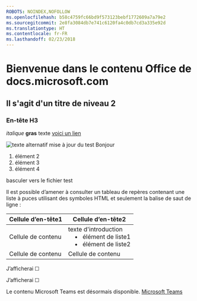 ```yaml
---
ROBOTS: NOINDEX,NOFOLLOW
ms.openlocfilehash: b58c4759fc66bd9f573123bebf1772609a7a79e2
ms.sourcegitcommit: 2e8fa3084db7e741c6120fa4c0db7cd3a335e92d
ms.translationtype: HT
ms.contentlocale: fr-FR
ms.lasthandoff: 02/23/2018
---
```

# <a name="welcome-to-office-content-on-docsmicrosoftcom"></a>Bienvenue dans le contenu Office de docs.microsoft.com
## <a name="this-is-a-level-2-heading"></a>Il s'agit d'un titre de niveau 2
### <a name="h3-header"></a>En-tête H3

*italique*
**gras** texte [voici un lien](Office-365-groups.md)

![texte alternatif ](media/Overview-Microsoft-Teams-image1.png) mise à jour du test Bonjour
1. élément 2
2. élément 3
3. élément 4


basculer vers le fichier test


Il est possible d’amener à consulter un tableau de repères contenant une liste à puces utilisant des symboles HTML et seulement la balise de saut de ligne :

| Cellule d’en-tête1 | Cellule d’en-tête2 |
| ---          | ---          |
| Cellule de contenu |texte d'introduction <br>&nbsp;&nbsp;&nbsp; &bull;&nbsp;&nbsp; élément de liste1<br> &nbsp;&nbsp;&nbsp; &bull;&nbsp;&nbsp; élément de liste2     |
| Cellule de contenu | Cellule de contenu |

<p>J’afficherai &#9744;</p>
<p>J’afficherai &#x2610;</p>


Le contenu Microsoft Teams est désormais disponible.
[Microsoft Teams](https://docs.microsoft.com/MicrosoftTeams)
